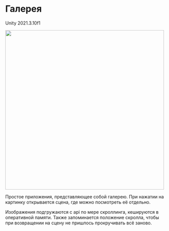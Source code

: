 # Галерея

Unity 2021.3.10f1

<img src="https://github.com/1Zero11/Sunday-Galery/assets/30704362/54fb22c2-451f-456f-8eac-311a592b1364" width="500">

Простое приложения, представляющее собой галерею. При нажатии на картинку открывается сцена, где можно посмотреть её отдельно.

Изображения подгружаются с api по мере скроллинга, кешируются в оперативной памяти. Также запоминается положение скролла, чтобы при возвращении на сцену не пришлось прокручивать всё заново.
